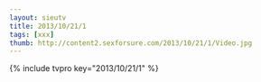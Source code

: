 ```yaml
--- 
layout: sieutv
title: 2013/10/21/1
tags: [xxx]
thumb: http://content2.sexforsure.com/2013/10/21/1/Video.jpg
---
```

{% include tvpro key="2013/10/21/1" %} 
